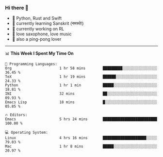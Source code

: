 ### Hi there 👋

- 📙 Python, Rust and Swift
- 🌱 currently learning Sanskrit (नमस्ते!)
- 🔭 currently working on RL
- 🎷 love saxophone, love music
- 🏓 also a ping-pong lover

<!--
**ZiqinGong/ZiqinGong** is a ✨ _special_ ✨ repository because its `README.md` (this file) appears on your GitHub profile.

Here are some ideas to get you started:

- 🔭 I’m currently working on ...
- 🌱 I’m currently learning ...
- 👯 I’m looking to collaborate on ...
- 🤔 I’m looking for help with ...
- 💬 Ask me about ...
- 📫 gongzq0301@sjtu.edu.cn
- 😄 Pronouns: ...
- ⚡ Fun fact: ...
-->

---

<!--START_SECTION:waka-->
📊 **This Week I Spent My Time On** 

```text
💬 Programming Languages: 
Org                      1 hr 58 mins        █████████░░░░░░░░░░░░░░░░   36.45 % 
TeX                      1 hr 19 mins        ██████░░░░░░░░░░░░░░░░░░░   24.33 % 
Python                   1 hr 1 min          █████░░░░░░░░░░░░░░░░░░░░   18.81 % 
INI                      32 mins             ██░░░░░░░░░░░░░░░░░░░░░░░   09.93 % 
Emacs Lisp               18 mins             █░░░░░░░░░░░░░░░░░░░░░░░░   05.85 % 

🔥 Editors: 
Emacs                    5 hrs 24 mins       █████████████████████████   100.00 % 

💻 Operating System: 
Linux                    4 hrs 16 mins       ████████████████████░░░░░   79.03 % 
Mac                      1 hr 8 mins         █████░░░░░░░░░░░░░░░░░░░░   20.97 % 
```


<!--END_SECTION:waka-->
